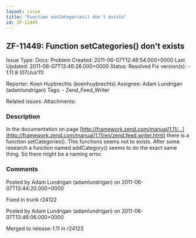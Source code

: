 ```yaml
---
layout: issue
title: "Function setCategories() don't exists"
id: ZF-11449
---
```


ZF-11449: Function setCategories() don't exists
-----------------------------------------------

 Issue Type: Docs: Problem Created: 2011-06-07T12:48:54.000+0000 Last Updated: 2011-06-07T13:46:26.000+0000 Status: Resolved Fix version(s): - 1.11.8 (07/Jul/11)
 
 Reporter:  Koen Huybrechts (koenhuybrechts)  Assignee:  Adam Lundrigan (adamlundrigan)  Tags: - Zend\_Feed\_Writer
 
 Related issues: 
 Attachments: 
### Description

In the documentation on page [http://framework.zend.com/manual/1.11/…](http://framework.zend.com/manual/1.11/en/zend.feed.writer.html) there is a function setCategories(). This functions seems not to exists. After some research a function named addCategory() seems to do the exact same thing. So there might be a naming error.

 

 

### Comments

Posted by Adam Lundrigan (adamlundrigan) on 2011-06-07T13:44:20.000+0000

Fixed in trunk r24122

 

 

Posted by Adam Lundrigan (adamlundrigan) on 2011-06-07T13:46:06.000+0000

Merged to release-1.11 in r24123

 

 